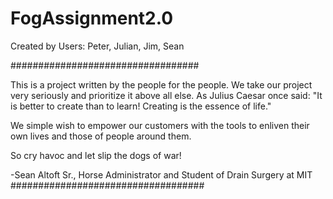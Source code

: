 # FogAssignment2.0
Created by Users: Peter, Julian, Jim, Sean

##################################

This is a project written by the people for the people.
We take our project very seriously and prioritize it above all else.
As Julius Caesar once said: "It is better to create than to learn! Creating is the essence of life."

We simple wish to empower our customers with the tools to enliven their own lives and those of people around them.

So cry havoc and let slip the dogs of war!

-Sean Altoft Sr., Horse Administrator and Student of Drain Surgery at MIT
###################################

